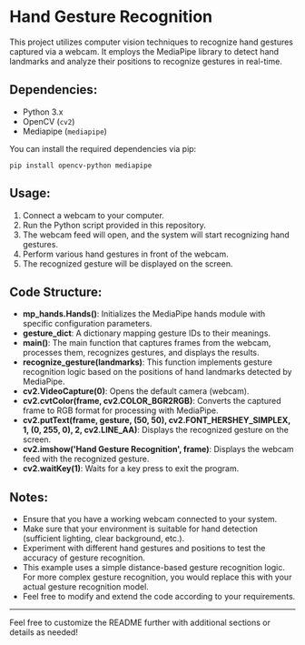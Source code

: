 # Hand Gesture Recognition

This project utilizes computer vision techniques to recognize hand gestures captured via a webcam. It employs the MediaPipe library to detect hand landmarks and analyze their positions to recognize gestures in real-time.

## Dependencies:

- Python 3.x
- OpenCV (`cv2`)
- Mediapipe (`mediapipe`)

You can install the required dependencies via pip:

```
pip install opencv-python mediapipe
```

## Usage:

1. Connect a webcam to your computer.
2. Run the Python script provided in this repository.
3. The webcam feed will open, and the system will start recognizing hand gestures.
4. Perform various hand gestures in front of the webcam.
5. The recognized gesture will be displayed on the screen.

## Code Structure:

- **mp_hands.Hands()**: Initializes the MediaPipe hands module with specific configuration parameters.
- **gesture_dict**: A dictionary mapping gesture IDs to their meanings.
- **main()**: The main function that captures frames from the webcam, processes them, recognizes gestures, and displays the results.
- **recognize_gesture(landmarks)**: This function implements gesture recognition logic based on the positions of hand landmarks detected by MediaPipe.
- **cv2.VideoCapture(0)**: Opens the default camera (webcam).
- **cv2.cvtColor(frame, cv2.COLOR_BGR2RGB)**: Converts the captured frame to RGB format for processing with MediaPipe.
- **cv2.putText(frame, gesture, (50, 50), cv2.FONT_HERSHEY_SIMPLEX, 1, (0, 255, 0), 2, cv2.LINE_AA)**: Displays the recognized gesture on the screen.
- **cv2.imshow('Hand Gesture Recognition', frame)**: Displays the webcam feed with the recognized gesture.
- **cv2.waitKey(1)**: Waits for a key press to exit the program.

## Notes:

- Ensure that you have a working webcam connected to your system.
- Make sure that your environment is suitable for hand detection (sufficient lighting, clear background, etc.).
- Experiment with different hand gestures and positions to test the accuracy of gesture recognition.
- This example uses a simple distance-based gesture recognition logic. For more complex gesture recognition, you would replace this with your actual gesture recognition model.
- Feel free to modify and extend the code according to your requirements.

---
Feel free to customize the README further with additional sections or details as needed!
